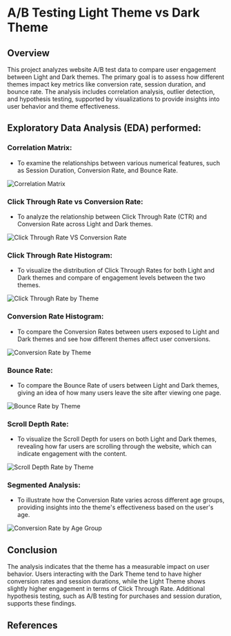 # A/B Testing Light Theme vs Dark Theme

## Overview

This project analyzes website A/B test data to compare user engagement between Light and Dark themes. The primary goal is to assess how different themes impact key metrics like conversion rate, session duration, and bounce rate. The analysis includes correlation analysis, outlier detection, and hypothesis testing, supported by visualizations to provide insights into user behavior and theme effectiveness.

## Exploratory Data Analysis (EDA) performed:

### Correlation Matrix:
- To examine the relationships between various numerical features, such as Session Duration, Conversion Rate, and Bounce Rate.

![Correlation Matrix](output/Correlation_Matrix.png)

### Click Through Rate vs Conversion Rate:
- To analyze the relationship between Click Through Rate (CTR) and Conversion Rate across Light and Dark themes.

![Click Through Rate VS Conversion Rate](output/Click_through_rate_vs_Conversion_rate.png)

### Click Through Rate Histogram:
- To visualize the distribution of Click Through Rates for both Light and Dark themes and compare of engagement levels between the two themes.

![Click Through Rate by Theme](output/Click_Through_Rate_by_Theme.png)

### Conversion Rate Histogram:
- To compare the Conversion Rates between users exposed to Light and Dark themes and see how different themes affect user conversions.

![Conversion Rate by Theme](output/Conversion_Rate_by_Theme.png)

### Bounce Rate:
- To compare the Bounce Rate of users between Light and Dark themes, giving an idea of how many users leave the site after viewing one page.

![Bounce Rate by Theme](output/Bounce_Rate_by_Theme.png)

### Scroll Depth Rate:
- To visualize the Scroll Depth for users on both Light and Dark themes, revealing how far users are scrolling through the website, which can indicate engagement with the content.

![Scroll Depth Rate by Theme](output/Scroll_Depth_Rate_by_Theme.png)

### Segmented Analysis:
- To illustrate how the Conversion Rate varies across different age groups, providing insights into the theme's effectiveness based on the user's age.

![Conversion Rate by Age Group](output/Conversion_rate_by_Age_Group.png)

## Conclusion

The analysis indicates that the theme has a measurable impact on user behavior. Users interacting with the Dark Theme tend to have higher conversion rates and session durations, while the Light Theme shows slightly higher engagement in terms of Click Through Rate. Additional hypothesis testing, such as A/B testing for purchases and session duration, supports these findings.

## References
